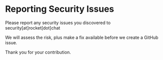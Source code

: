 

# Reporting Security Issues

Please report any security issues you discovered to security[at]rocket[dot]chat

We will assess the risk, plus make a fix available before we create a GitHub issue.

Thank you for your contribution.
